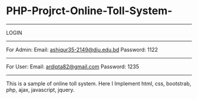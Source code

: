 # PHP-Projrct-Online-Toll-System-
**********************************
LOGIN
**********************************
For Admin:
Email: 	  ashiqur35-2149@diu.edu.bd
Password: 1122

**********************************
For User:
Email: 	  ardipta82@gmail.com
Password: 1235
**********************************
This is a sample of online toll system. Here I Implement html, css, bootstrab, php, ajax, javascript, jquery. 
